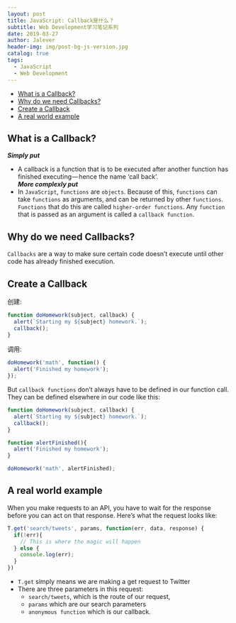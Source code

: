 ```yaml
---
layout: post
title: JavaScript: Callback是什么？
subtitle: Web Development学习笔记系列
date: 2019-03-27
author: Jalever
header-img: img/post-bg-js-version.jpg
catalog: true
tags:
  - JavaScript
  - Web Development
---
```


- [What is a Callback?](#what-is-a-callback)
- [Why do we need Callbacks?](#why-do-we-need-callbacks)
- [Create a Callback](#create-a-callback)
- [A real world example](#a-real-world-example)

## What is a Callback?
***Simply put***<br>
- A callback is a function that is to be executed after another function has finished executing — hence the name ‘call back’.<br>
***More complexly put***<br>
- In `JavaScript`, `functions` are `objects`. Because of this, `functions` can take `functions` as arguments, and can be returned by other `functions`. `Functions` that do this are called `higher-order functions`. Any `function` that is passed as an argument is called a `callback function`.<br>

## Why do we need Callbacks?
`Callbacks` are a way to make sure certain code doesn’t execute until other code has already finished execution.

## Create a Callback
创建&#58;
```javascript
function doHomework(subject, callback) {
  alert(`Starting my ${subject} homework.`);
  callback();
}
```
调用&#58;
```javascript
doHomework('math', function() {
  alert('Finished my homework');
});
```

But `callback functions` don’t always have to be defined in our function call. They can be defined elsewhere in our code like this:
```javascript
function doHomework(subject, callback) {
  alert(`Starting my ${subject} homework.`);
  callback();
}

function alertFinished(){
  alert('Finished my homework');
}

doHomework('math', alertFinished);
```

## A real world example
When you make requests to an API, you have to wait for the response before you can act on that response.
Here’s what the request looks like:
```javascript
T.get('search/tweets', params, function(err, data, response) {
  if(!err){
    // This is where the magic will happen
  } else {
    console.log(err);
  }
})
```
- `T.get` simply means we are making a get request to Twitter
- There are three parameters in this request: 
  - `search/tweets`, which is the route of our request,
  - `params` which are our search parameters
  - `anonymous function` which is our callback.